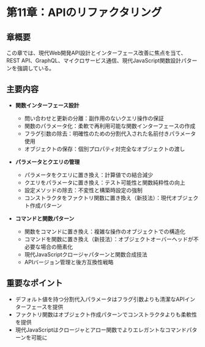 # 第11章：APIのリファクタリング

## 章概要
この章では、現代Web開発API設計とインターフェース改善に焦点を当て、REST API、GraphQL、マイクロサービス通信、現代JavaScript関数設計パターンを強調している。

## 主要内容
- **関数インターフェース設計**
  - 問い合わせと更新の分離：副作用のないクエリ操作の保証
  - 関数のパラメータ化：柔軟で再利用可能な関数インターフェースの作成
  - フラグ引数の除去：明確性のための分割代入された名前付きパラメータ使用
  - オブジェクトの保存：個別プロパティ対完全なオブジェクトの渡し

- **パラメータとクエリの管理**
  - パラメータをクエリに置き換え：計算値での結合減少
  - クエリをパラメータに置き換え：テスト可能性と関数純粋性の向上
  - 設定メソッドの除去：不変性と構築時設定の強制
  - コンストラクタをファクトリ関数に置き換え（新技法）：現代オブジェクト作成パターン

- **コマンドと関数パターン**
  - 関数をコマンドに置き換え：複雑な操作のオブジェクトでの構造化
  - コマンドを関数に置き換え（新技法）：オブジェクトオーバーヘッドが不必要な場合の簡素化
  - 現代JavaScriptクロージャパターンと関数合成技法
  - APIバージョン管理と後方互換性戦略

## 重要なポイント
- デフォルト値を持つ分割代入パラメータはフラグ引数よりも清潔なAPIインターフェースを提供
- ファクトリ関数はオブジェクト作成パターンでコンストラクタよりも柔軟性を提供
- 現代JavaScriptはクロージャとアロー関数でよりエレガントなコマンドパターンを可能に